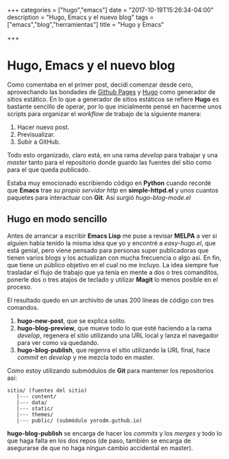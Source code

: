 +++
categories = ["hugo","emacs"]
date = "2017-10-19T15:26:34-04:00"
description = "Hugo, Emacs y el nuevo blog"
tags = ["emacs","blog","herramientas"]
title = "Hugo y Emacs"

+++

# Hugo, Emacs y el nuevo blog

Como comentaba en el primer post, decidí comenzar desde cero, aprovechando las
bondades de [Github Pages](https://pages.github.com/ ) y
[Hugo](http://gohugo.io) como generador de sitios estático. En lo que a
generador de sitios estáticos se refiere **Hugo** es bastante sencillo de operar,
por lo que inicialmente pensé en hacerme unos scripts para organizar el
*workflow* de trabajo de la siguiente manera:

1. Hacer nuevo post.
2. Previsualizar.
3. Subir a GitHub.

Todo esto organizado, claro está, en una rama *develop* para trabajar y una
*master* tanto para el repositorio donde guardo las fuentes del sitio como para
el que queda publicado.

Estaba muy emocionado escribiendo código en **Python** cuando recordé que **Emacs**
trae *su propio servidor http* en **simple-httpd.el** y unos cuantos paquetes
para interactuar con **Git**. Así surgió *hugo-blog-mode.el*

## Hugo en modo sencillo

Antes de arrancar a escribir **Emacs Lisp** me puse a revisar **MELPA** a ver si
alguien había tenido la misma idea que yo y encontré a *easy-hugo.el*, que está
genial, pero viene pensado para personas super publicadoras que tienen varios
blogs y los actualizan con mucha frecuencia o algo así. En fin, que tiene un
público objetivo en el cual no me incluyo. La idea siempre fue trasladar el
flujo de trabajo que ya tenía en mente a dos o tres comanditos, ponerle dos o
tres atajos de teclado y utilizar **Magit** lo menos posible en el proceso.

El resultado quedo en un archivito de unas 200 líneas de código con tres comandos.

1. **hugo-new-post**, que se explica solito.
2. **hugo-blog-preview**, que mueve todo lo que esté haciendo a la rama *develop*,
   regenera el sitio utilizando una URL local y lanza el navegador para ver como
   va quedando.
3. **hugo-blog-publish**, que regenra el sitio utilizando la URL final, hace
   *commit* en *develop* y me mezcla todo en master.

Como estoy utilizando submódulos de **Git** para mantener los repositorios así:

```
sitio/ (fuentes del sitio)
   |--- content/
   |--- data/
   |--- static/
   |--- themes/
   |--- public/ (submódulo yorodm.guthub.io)
```

**hugo-blog-publish** se encarga de hacer los *commits* y los *merges* y todo lo que haga falta en los dos repos (de paso, también se encarga de asegurarse de que no haga ningun cambio accidental en master).
